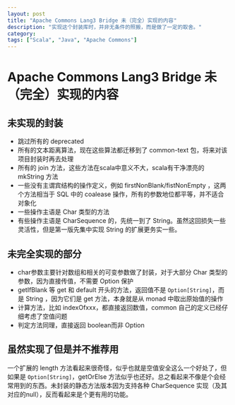 ```yaml
---
layout: post
title: "Apache Commons Lang3 Bridge 未（完全）实现的内容"
description: "实现这个封装库时，并非无条件的照搬，而是做了一定的取舍。"
category: 
tags: ["Scala", "Java", "Apache Commons"]
---
```

# Apache Commons Lang3 Bridge 未（完全）实现的内容

## 未实现的封装

* 跳过所有的 deprecated
* 所有的文本距离算法，现在这些算法都迁移到了 common-text 包，将来对该项目封装时再去处理
* 所有的 join 方法，这些方法在scala中意义不大，scala有干净漂亮的 mkString 方法
* 一些没有主谓宾结构的操作定义，例如 firstNonBlank/fistNonEmpty ，这两个方法相当于 SQL 中的 coalease 操作，所有的参数地位都平等，并不适合对象化
* 一些操作主语是 Char 类型的方法
* 有些操作主语是 CharSequence 的，先统一到了 String。虽然这回损失一些灵活性，但是第一版先集中实现 String 的扩展更务实一些。

## 未完全实现的部分

* char参数主要针对数组和相关的可变参数做了封装，对于大部分 Char 类型的参数，因为直接传值，不需要 Option 保护
* getIfBlank 等 get 和 default 开头的方法，返回值不是 `Option[String]`，而是 String ，因为它们是 get 方法，本身就是从 monad 中取出原始值的操作
* 计算方法，比如 indexOfxxx，都直接返回数值，common 自己的定义已经仔细考虑了空值问题
* 判定方法同理，直接返回 boolean而非 Option

## 虽然实现了但是并不推荐用

一个扩展的 length 方法看起来很奇怪，似乎也就是空值安全这么一个好处了，但如果是 `Option[String]`，getOrElse 方法似乎也还好。总之看起来不像是个会经常用到的东西。未封装的静态方法版本因为支持各种 CharSequence 实现（及其对应的null），反而看起来是个更有用的功能。
